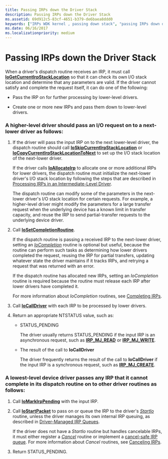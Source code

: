 ```yaml
---
title: Passing IRPs down the Driver Stack
description: Passing IRPs down the Driver Stack
ms.assetid: 69d912c5-83cf-4651-b379-de6baea8ddd0
keywords: ["IRPs WDK kernel , passing down stack", "passing IRPs down driver stack WDK", "transferring IRPs down driver stack", "I/O stack locations WDK kernel", "stack locations WDK kernel"]
ms.date: 06/16/2017
ms.localizationpriority: medium
---
```


# Passing IRPs down the Driver Stack





When a driver's dispatch routine receives an IRP, it must call [**IoGetCurrentIrpStackLocation**](https://docs.microsoft.com/windows-hardware/drivers/ddi/content/wdm/nf-wdm-iogetcurrentirpstacklocation) so that it can check its own I/O stack location and determine that any parameters are valid. If the driver cannot satisfy and complete the request itself, it can do one of the following:

-   Pass the IRP on for further processing by lower-level drivers.

-   Create one or more new IRPs and pass them down to lower-level drivers.

### A higher-level driver should pass an I/O request on to a next-lower driver as follows:

1.  If the driver will pass the input IRP on to the next lower-level driver, the dispatch routine should call [**IoSkipCurrentIrpStackLocation**](https://docs.microsoft.com/windows-hardware/drivers/kernel/mm-bad-pointer) or [**IoCopyCurrentIrpStackLocationToNext**](https://docs.microsoft.com/windows-hardware/drivers/ddi/content/wdm/nf-wdm-iocopycurrentirpstacklocationtonext) to set up the I/O stack location of the next-lower driver.

    If the driver calls [**IoAllocateIrp**](https://docs.microsoft.com/windows-hardware/drivers/ddi/content/wdm/nf-wdm-ioallocateirp) to allocate one or more additional IRPs for lower drivers, the dispatch routine must initialize the next-lower driver's I/O stack location by following the steps that are described in [Processing IRPs in an Intermediate-Level Driver](processing-irps-in-an-intermediate-level-driver.md).

    The dispatch routine can modify some of the parameters in the next-lower driver's I/O stack location for certain requests. For example, a higher-level driver might modify the parameters for a large transfer request when the underlying device has a known limit in transfer capacity, and reuse the IRP to send partial-transfer requests to the underlying device driver.

2.  Call [**IoSetCompletionRoutine**](https://docs.microsoft.com/windows-hardware/drivers/ddi/content/wdm/nf-wdm-iosetcompletionroutine).

    If the dispatch routine is passing a received IRP to the next-lower driver, setting an [*IoCompletion*](https://docs.microsoft.com/windows-hardware/drivers/ddi/content/wdm/nc-wdm-io_completion_routine) routine is optional but useful, because the routine can perform such tasks as determining how lower drivers completed the request, reusing the IRP for partial transfers, updating whatever state the driver maintains if it tracks IRPs, and retrying a request that was returned with an error.

    If the dispatch routine has allocated new IRPs, setting an *IoCompletion* routine is required because the routine must release each IRP after lower drivers have completed it.

    For more information about *IoCompletion* routines, see [Completing IRPs](completing-irps.md).

3.  Call [**IoCallDriver**](https://docs.microsoft.com/windows-hardware/drivers/ddi/content/wdm/nf-wdm-iocalldriver) with each IRP to be processed by lower drivers.

4.  Return an appropriate NTSTATUS value, such as:
    -   STATUS\_PENDING

        The driver usually returns STATUS\_PENDING if the input IRP is an asynchronous request, such as [**IRP\_MJ\_READ**](https://docs.microsoft.com/windows-hardware/drivers/kernel/irp-mj-read) or [**IRP\_MJ\_WRITE**](https://docs.microsoft.com/windows-hardware/drivers/kernel/irp-mj-write).

    -   The result of the call to **IoCallDriver**

        The driver frequently returns the result of the call to **IoCallDriver** if the input IRP is a synchronous request, such as [**IRP\_MJ\_CREATE**](https://docs.microsoft.com/windows-hardware/drivers/kernel/irp-mj-create).

### A lowest-level device driver passes any IRP that it cannot complete in its dispatch routine on to other driver routines as follows:

1.  Call [**IoMarkIrpPending**](https://docs.microsoft.com/windows-hardware/drivers/ddi/content/wdm/nf-wdm-iomarkirppending) with the input IRP.

2.  Call [**IoStartPacket**](https://docs.microsoft.com/windows-hardware/drivers/ddi/content/ntifs/nf-ntifs-iostartpacket) to pass on or queue the IRP to the driver's [*StartIo*](https://docs.microsoft.com/windows-hardware/drivers/ddi/content/wdm/nc-wdm-driver_startio) routine, unless the driver manages its own internal IRP queuing, as described in [Driver-Managed IRP Queues](driver-managed-irp-queues.md).

    If the driver does not have a *StartIo* routine but handles cancelable IRPs, it must either register a [*Cancel*](https://docs.microsoft.com/windows-hardware/drivers/ddi/content/wdm/nc-wdm-driver_cancel) routine or implement a [cancel-safe IRP queue](cancel-safe-irp-queues.md). For more information about *Cancel* routines, see [Canceling IRPs](canceling-irps.md).

3.  Return STATUS\_PENDING.

 

 




